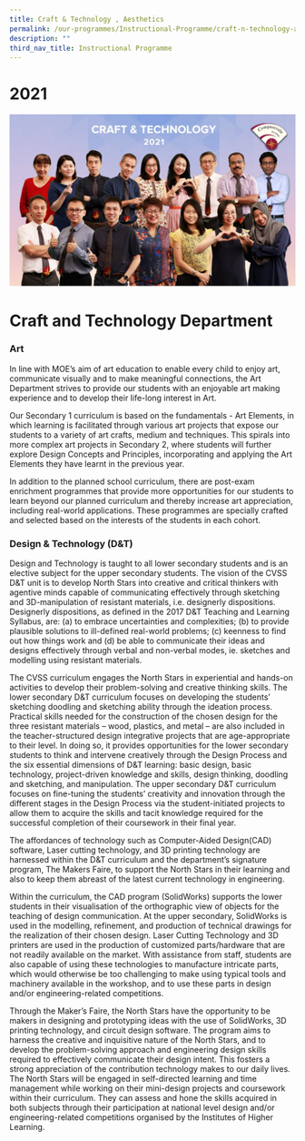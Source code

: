 ```yaml
---
title: Craft & Technology , Aesthetics
permalink: /our-programmes/Instructional-Programme/craft-n-technology-aesthetics
description: ""
third_nav_title: Instructional Programme
---
```

# 2021
![](/images/CT.jpg)

# Craft and Technology Department

### Art  
In line with MOE’s aim of art education to enable every child to enjoy art, communicate visually and to make meaningful connections, the Art Department strives to provide our students with an enjoyable art making experience and to develop their life-long interest in Art. 

Our Secondary 1 curriculum is based on the fundamentals - Art Elements, in which learning is facilitated through various art projects that expose our students to a variety of art crafts, medium and techniques. This spirals into more complex art projects in Secondary 2, where students will further explore Design Concepts and Principles, incorporating and applying the Art Elements they have learnt in the previous year.   
  
In addition to the planned school curriculum, there are post-exam enrichment programmes that provide more opportunities for our students to learn beyond our planned curriculum and thereby increase art appreciation, including real-world applications. These programmes are specially crafted and selected based on the interests of the students in each cohort.  
  

### Design & Technology (D&T)

Design and Technology is taught to all lower secondary students and is an elective subject for the upper secondary students. The vision of the CVSS D&T unit is to develop North Stars into creative and critical thinkers with agentive minds capable of communicating effectively through sketching and 3D-manipulation of resistant materials, i.e. designerly dispositions. Designerly dispositions, as defined in the 2017 D&T Teaching and Learning Syllabus, are: (a) to embrace uncertainties and complexities; (b) to provide plausible solutions to ill-defined real-world problems; (c) keenness to find out how things work and (d) be able to communicate their ideas and designs effectively through verbal and non-verbal modes, ie. sketches and modelling using resistant materials.

The CVSS curriculum engages the North Stars in experiential and hands-on activities to develop their problem-solving and creative thinking skills. The lower secondary D&T curriculum focuses on developing the students’ sketching doodling and sketching ability through the ideation process. Practical skills needed for the construction of the chosen design for the three resistant materials – wood, plastics, and metal – are also included in the teacher-structured design integrative projects that are age-appropriate to their level. In doing so, it provides opportunities for the lower secondary students to think and intervene creatively through the Design Process and the six essential dimensions of D&T learning: basic design, basic technology, project-driven knowledge and skills, design thinking, doodling and sketching, and manipulation. The upper secondary D&T curriculum focuses on fine-tuning the students’ creativity and innovation through the different stages in the Design Process via the student-initiated projects to allow them to acquire the skills and tacit knowledge required for the successful completion of their coursework in their final year. 

The affordances of technology such as Computer-Aided Design(CAD) software, Laser cutting technology, and 3D printing technology are harnessed within the D&T curriculum and the department’s signature program, The Makers Faire, to support the North Stars in their learning and also to keep them abreast of the latest current technology in engineering. 

Within the curriculum, the CAD program (SolidWorks) supports the lower students in their visualisation of the orthographic view of objects for the teaching of design communication. At the upper secondary, SolidWorks is used in the modelling, refinement, and production of technical drawings for the realization of their chosen design. Laser Cutting Technology and 3D printers are used in the production of customized parts/hardware that are not readily available on the market. With assistance from staff, students are also capable of using these technologies to manufacture intricate parts, which would otherwise be too challenging to make using typical tools and machinery available in the workshop, and to use these parts in design and/or engineering-related competitions.

Through the Maker’s Faire, the North Stars have the opportunity to be makers in designing and prototyping ideas with the use of SolidWorks, 3D printing technology, and circuit design software. The program aims to harness the creative and inquisitive nature of the North Stars, and to develop the problem-solving approach and engineering design skills required to effectively communicate their design intent. This fosters a strong appreciation of the contribution technology makes to our daily lives. The North Stars will be engaged in self-directed learning and time management while working on their mini-design projects and coursework within their curriculum. They can assess and hone the skills acquired in both subjects through their participation at national level design and/or engineering-related competitions organised by the Institutes of Higher Learning.
